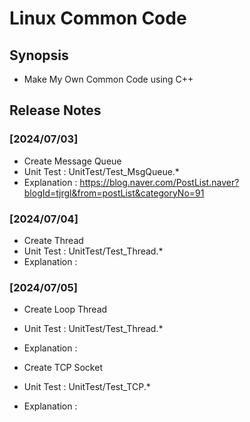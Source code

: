 # Linux Common Code
## Synopsis
  * Make My Own Common Code using C++

## Release Notes
### [2024/07/03] 
  * Create Message Queue 
  * Unit Test   : UnitTest/Test_MsgQueue.*
  * Explanation : https://blog.naver.com/PostList.naver?blogId=tjrgl&from=postList&categoryNo=91

### [2024/07/04] 
  * Create Thread
  * Unit Test   : UnitTest/Test_Thread.*
  * Explanation : 

### [2024/07/05] 
  * Create Loop Thread
  * Unit Test   : UnitTest/Test_Thread.*
  * Explanation : 

  * Create TCP Socket
  * Unit Test   : UnitTest/Test_TCP.*
  * Explanation : 